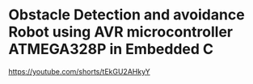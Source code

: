 # Obstacle Detection and avoidance Robot using AVR microcontroller ATMEGA328P in Embedded C

https://youtube.com/shorts/tEkGU2AHkyY

